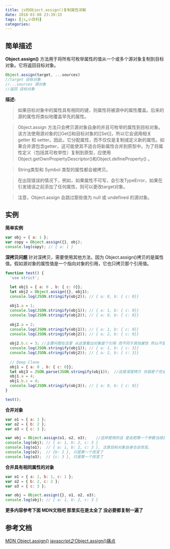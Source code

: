 ```yaml
---
title: js的Object.assign()复制属性详解
date: 2018-01-08 23:39:33
tags: [js,小百科]
categories:
---
```


## 简单描述
**Object.assign()** 方法用于将所有可枚举属性的值从一个或多个源对象复制到目标对象。它将返回目标对象。

```js
Object.assign(target, ...sources)
//target 目标对象
//...sources 源对象
//返回 目标对象
```

**描述:**
>如果目标对象中的属性具有相同的键，则属性将被源中的属性覆盖。后来的源的属性将类似地覆盖早先的属性。

>Object.assign 方法只会拷贝源对象自身的并且可枚举的属性到目标对象。该方法使用源对象的[[Get]]和目标对象的[[Set]]，所以它会调用相关 getter 和 setter。因此，它分配属性，而不仅仅是复制或定义新的属性。如果合并源包含getter，这可能使其不适合将新属性合并到原型中。为了将属性定义（包括其可枚举性）复制到原型，应使用Object.getOwnPropertyDescriptor()和Object.defineProperty() 。

>String类型和 Symbol 类型的属性都会被拷贝。

>在出现错误的情况下，例如，如果属性不可写，会引发TypeError，如果在引发错误之前添加了任何属性，则可以更改target对象。

>注意，Object.assign 会跳过那些值为 null 或 undefined 的源对象。

<!--more-->

## 实例

**简单实例**
```js
var obj = { a: 1 };
var copy = Object.assign({}, obj);
console.log(copy); // { a: 1 }
```

**深拷贝问题**
针对深拷贝，需要使用其他方法，因为 Object.assign()拷贝的是属性值。假如源对象的属性值是一个指向对象的引用，它也只拷贝那个引用值。
```js
function test() {
  'use strict';

  let obj1 = { a: 0 , b: { c: 0}};
  let obj2 = Object.assign({}, obj1);
  console.log(JSON.stringify(obj2)); // { a: 0, b: { c: 0}}
  
  obj1.a = 1;
  console.log(JSON.stringify(obj1)); // { a: 1, b: { c: 0}}
  console.log(JSON.stringify(obj2)); // { a: 0, b: { c: 0}}
  
  obj2.a = 2;
  console.log(JSON.stringify(obj1)); // { a: 1, b: { c: 0}}
  console.log(JSON.stringify(obj2)); // { a: 2, b: { c: 0}}
  
  obj2.b.c = 3; //主要问题在这里 从这里看出对象是个引用 而不同于其他属性 所以不是深度拷贝
  console.log(JSON.stringify(obj1)); // { a: 1, b: { c: 3}}
  console.log(JSON.stringify(obj2)); // { a: 2, b: { c: 3}}
  
  // Deep Clone
  obj1 = { a: 0 , b: { c: 0}};
  let obj3 = JSON.parse(JSON.stringify(obj1));  //这是深度拷贝 也就是个完全复制 建立个新的
  obj1.a = 4;
  obj1.b.c = 4;
  console.log(JSON.stringify(obj3)); // { a: 0, b: { c: 0}}
}

test();
```

**合并对象**
```js
var o1 = { a: 1 };
var o2 = { b: 2 };
var o3 = { c: 3 };

var obj = Object.assign(o1, o2, o3);    //这样使用的话 是会把第一个参数当成目标对象了
console.log(obj); // { a: 1, b: 2, c: 3 }
console.log(o1);  // { a: 1, b: 2, c: 3 }, 注意目标对象自身也会改变。
console.log(o2);  // {b: 2 }, 只是第一个改变了
console.log(o3);  // {c: 3 }, 只是第一个改变了
```


**合并具有相同属性的对象**
```js
var o1 = { a: 1, b: 1, c: 1 };
var o2 = { b: 2, c: 2 };
var o3 = { c: 3 };

var obj = Object.assign({}, o1, o2, o3);
console.log(obj); // { a: 1, b: 2, c: 3 }
```

**更多内容参考下面 MDN文档吧 那里实在是太全了 没必要都复制一遍了**

## 参考文档
[MDN Object.assign()](https://developer.mozilla.org/zh-CN/docs/Web/JavaScript/Reference/Global_Objects/Object/assign)
[javascript之Object.assign()痛点](http://blog.csdn.net/waiterwaiter/article/details/50267787)
